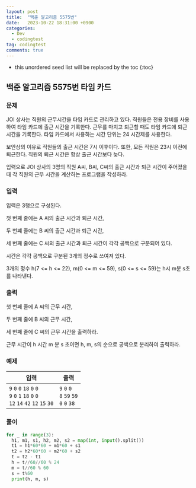 ```yaml
---
layout: post
title:  "백준 알고리즘 5575번"
date:   2023-10-22 18:31:00 +0900
categories:
  - Dev
  - codingtest
tag: codingtest
comments: true
---
```


* this unordered seed list will be replaced by the toc
{:toc}

## 백준 알고리즘 5575번 타임 카드

### 문제

JOI 상사는 직원의 근무시간을 타임 카드로 관리하고 있다. 직원들은 전용 장비를 사용하여 타임 카드에 출근 시간을 기록한다. 근무를 마치고 퇴근할 때도 타임 카드에 퇴근 시간을 기록한다. 타임 카드에서 사용하는 시간 단위는 24 시간제를 사용한다.

보안상의 이유로 직원들의 출근 시간은 7시 이후이다. 또한, 모든 직원은 23시 이전에 퇴근한다. 직원의 퇴근 시간은 항상 출근 시간보다 늦다.

입력으로 JOI 상사의 3명의 직원 A씨, B씨, C씨의 출근 시간과 퇴근 시간이 주어졌을 때 각 직원의 근무 시간을 계산하는 프로그램을 작성하라.

### 입력

입력은 3행으로 구성된다.

첫 번째 줄에는 A 씨의 출근 시간과 퇴근 시간,

두 번쨰 줄에는 B 씨의 출근 시간과 퇴근 시간,

세 번째 줄에는 C 씨의 출근 시간과 퇴근 시간이 각각 공백으로 구분되어 있다.

시간은 각각 공백으로 구분된 3개의 정수로 쓰여져 있다.

3개의 정수 h(7 <= h <= 22), m(0 <= m <= 59), s(0 <= s <= 59)는 h시 m분 s초를 나타낸다.

### 출력

첫 번째 줄에 A 씨의 근무 시간,

두 번째 줄에 B 씨의 근무 시간,

세 번째 줄에 C 씨의 근무 시간을 출력하라.

근무 시간이 h 시간 m 분 s 초이면 h, m, s의 순으로 공백으로 분리하여 출력하라.

### 예제

| 입력 | 출력 |
| --- | --- |
| `9` `0` `0` `18` `0` `0` <br/> `9` `0` `1` `18` `0` `0` <br/> `12` `14` `42` `12` `15` `30` | `9` `0` `0` <br/> `8` `59` `59` <br/> `0` `0` `38` |

### 풀이

```py
for _ in range(3):
  h1, m1, s1, h2, m2, s2 = map(int, input().split())
  t1 = h1*60*60 + m1*60 + s1
  t2 = h2*60*60 + m2*60 + s2
  t = t2 - t1
  h = t//60//60 % 24
  m = t//60 % 60
  s = t%60
  print(h, m, s)
```